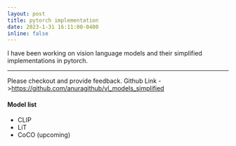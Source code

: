```yaml
---
layout: post
title: pytorch implementation 
date: 2023-1-31 16:11:00-0400
inline: false
---
```


I have been working on vision language models and their simplified implementations in pytorch.

***

Please checkout and provide feedback.
Github Link ->https://github.com/anuragithub/vl_models_simplified

#### Model list
<ul>
    <li>CLIP</li>
    <li>LiT</li>
    <li>CoCO (upcoming)</li>
</ul>
